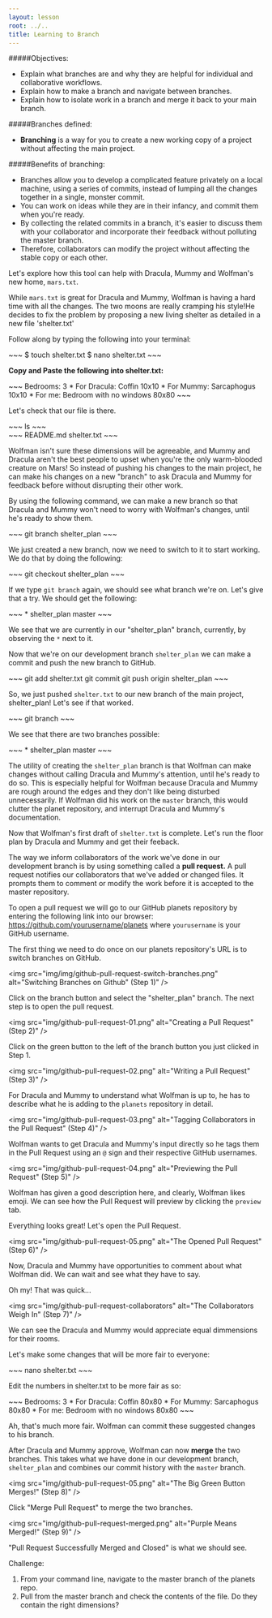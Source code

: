 ```yaml
---
layout: lesson
root: ../..
title: Learning to Branch
---
```


#####Objectives:
*	Explain what branches are and why they are helpful for individual and collaborative workflows.
*	Explain how to make a branch and navigate between branches.
*	Explain how to isolate work in a branch and merge it back to your main branch.


#####Branches defined: 

* **Branching** is a way for you to create a new working copy of a project without affecting the main project.

#####Benefits of branching:

* Branches allow you to develop a complicated feature privately on a local machine, using a series of commits, instead of lumping all the changes together in a single, monster commit.
* You can work on ideas while they are in their infancy, and commit them when you're ready.
* By collecting the related commits in a branch, it's easier to discuss them with your collaborator and incorporate their feedback without polluting the master branch. 
* Therefore, collaborators can modify the project without affecting the stable copy or each other.

Let's explore how this tool can help with Dracula, Mummy and Wolfman's new home, `mars.txt`.

While `mars.txt` is great for Dracula and Mummy, Wolfman is having a hard time with all the changes. The two moons are really cramping his style!He decides to fix the problem by proposing a new living shelter as detailed in a new file 'shelter.txt'

Follow along by typing the following into your terminal: 

<div class="in" markdown="1">
~~~
$ touch shelter.txt
$ nano shelter.txt
~~~
</div>

**Copy and Paste the following into shelter.txt:**

<div class="in" markdown="1">
~~~
Bedrooms:
3
* For Dracula: Coffin 10x10
* For Mummy: Sarcaphogus 10x10 
* For me: Bedroom with no windows 80x80
~~~
</div>

Let's check that our file is there.

<div class="in" markdown="1">
~~~
ls
~~~
</div>

<div class="out" markdown="1">
~~~
README.md shelter.txt
~~~
</div>

Wolfman isn't sure these dimensions will be agreeable, and Mummy and Dracula aren't the best people to upset when you're the only warm-blooded creature on Mars! So instead of pushing his changes to the main project, he can make his changes on a new "branch" to ask Dracula and Mummy for feedback before without disrupting their other work.

By using the following command, we can make a new branch so that Dracula and Mummy won't need to worry with Wolfman's changes, until he's ready to show them.

<div class="in" markdown="1">
~~~
git branch shelter_plan
~~~
</div>

We just created a new branch, now we need to switch to it to start working. We do that by doing the following:

<div class="in" markdown="1">
~~~
git checkout shelter_plan
~~~
</div>

If we type `git branch` again, we should see what branch we're on. Let's give that a try. We should get the following:

<div class="out" markdown="1">
~~~
* shelter_plan
  master
~~~
 </div>

We see that we are currently in our "shelter_plan" branch, currently, by observing the `*` next to it. 

Now that we're on our development branch `shelter_plan` we can make a commit and push the new branch to GitHub.

<div class="in" markdown="1">
~~~
git add shelter.txt
git commit 
git push origin shelter_plan
~~~
</div>

So, we just pushed `shelter.txt` to our new branch of the main project, shelter_plan! Let's see if that worked.

<div class="in" markdown="1">
~~~
git branch
~~~
</div>

We see that there are two branches possible:

<div class="out" markdown="1">
~~~
* shelter_plan
  master
~~~
</div>

The utility of creating the `shelter_plan` branch is that Wolfman can make changes without calling Dracula and Mummy's attention, until he's ready to do so. This is especially helpful for Wolfman because Dracula and Mummy are rough around the edges and they don't like being disturbed unnecessarily. If Wolfman did his work on the `master` branch, this would clutter the planet repository, and interrupt Dracula and Mummy's documentation.

Now that Wolfman's first draft of `shelter.txt` is complete. Let's run the floor plan by Dracula and Mummy and get their feeback.

The way we inform collaborators of the work we've done in our development branch is by using something called a **pull request.** A pull request notifies our collaborators that we've added or changed files. It prompts them to comment or modify the work before it is accepted to the master repository.

To open a pull request we will go to our GitHub planets repository by entering the following link into our browser: https://github.com/yourusername/planets where `yourusername` is your GitHub username.

The first thing we need to do once on our planets repository's URL is to switch branches on GitHub. 

<img src="img/img/github-pull-request-switch-branches.png" alt="Switching Branches on Github" (Step 1)" />

Click on the branch button and select the "shelter_plan" branch. The next step is to open the pull request. 

<img src="img/github-pull-request-01.png" alt="Creating a Pull Request" (Step 2)" />

Click on the green button to the left of the branch button you just clicked in Step 1.

<img src="img/github-pull-request-02.png" alt="Writing a Pull Request" (Step 3)" />

For Dracula and Mummy to understand what Wolfman is up to, he has to describe what he is adding to the `planets` repository in detail. 

<img src="img/github-pull-request-03.png" alt="Tagging Collaborators in the Pull Request" (Step 4)" />

Wolfman wants to get Dracula and Mummy's input directly so he tags them in the Pull Request using an `@` sign and their respective GitHub usernames. 

<img src="img/github-pull-request-04.png" alt="Previewing the Pull Request" (Step 5)" />

Wolfman has given a good description here, and clearly, Wolfman likes emoji. We can see how the Pull Request will preview by clicking the `preview` tab.

Everything looks great! Let's open the Pull Request.

<img src="img/github-pull-request-05.png" alt="The Opened Pull Request" (Step 6)" />

Now, Dracula and Mummy have opportunities to comment about what Wolfman did. We can wait and see what they have to say.

Oh my! That was quick...

<img src="img/github-pull-request-collaborators" alt="The Collaborators Weigh In" (Step 7)" />

We can see the Dracula and Mummy would appreciate equal dimmensions for their rooms. 

Let's make some changes that will be more fair to everyone:

<div class="in" markdown="1">
~~~
nano shelter.txt
~~~
</div>

Edit the numbers in shelter.txt to be more fair as so:

<div class="in" markdown="1">
~~~
Bedrooms:
3
* For Dracula: Coffin 80x80
* For Mummy: Sarcaphogus 80x80 
* For me: Bedroom with no windows 80x80
~~~
</div>

Ah, that's much more fair. Wolfman can commit these suggested changes to his branch. 

After Dracula and Mummy approve, Wolfman can now **merge** the two branches. This takes what we have done in our development branch, `shelter_plan` and combines our commit history with the `master` branch. 

<img src="img/github-pull-request-05.png" alt="The Big Green Button Merges!" (Step 8)" />

Click "Merge Pull Request" to merge the two branches.

<img src="img/github-pull-request-merged.png" alt="Purple Means Merged!" (Step 9)" />

"Pull Request Successfully Merged and Closed" is what we should see.

Challenge:

1. From your command line, navigate to the master branch of the planets repo.
2. Pull from the master branch and check the contents of the file. Do they contain the right dimensions?

 
